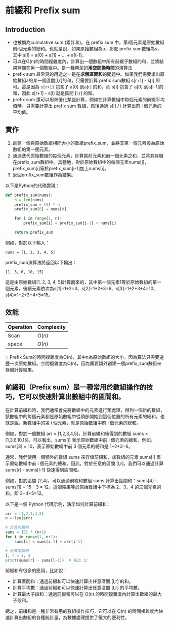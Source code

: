 # 前綴和 Prefix sum

## Introduction

- 也被稱為cumulative sum (累計和)。在 prefix sum 中，第i個元素是原始數組前i個元素的總和。也就是說，如果原始數組為a，那麼 prefix sum數組為s，其中 s[i] = a[0] + a[1] + ... + a[i-1]。
- 可以在O(n)的時間複雜度內，計算出一個數組中所有前綴子數組的和，並將結果存儲在另一個數組中。是一種典型的**用空間換時間**的演算法
- prefix sum 最常見的用途之一是在**求解區間和**的問題中。如果我們需要求出原始數組a的某一個區間[l,r]的和，只需要計算 prefix sum數組 s[r+1] - s[l] 即可。這是因為 `s[r+1]` 包含了 a[0] 到a[r] 的和，而 s[l] 包含了 a[0] 到a[l-1]的和，因此 s[r+1] - s[l] 就是區間 [l,r] 的和。
- prefix sum 還可以用來優化某些計算，例如在計算數組中每個元素的前綴平均值時，只需要計算出 prefix sum 數組，然後通過 s[i] / i 計算出前 i 個元素的平均值。

## 實作

1. 創建一個與原始數組相同大小的數組prefix_sum，並將其第一個元素設為原始數組的第一個元素。
2. 通過迭代原始數組的每個元素，計算當前元素和前一個元素之和，並將其存儲在prefix_sum數組中。具體地，對於原始數組中的每個元素nums[i]，prefix_sum[i]等於prefix_sum[i-1]加上nums[i]。
3. 返回prefix_sum數組作為結果。

以下是Python的代碼實現：

```python
def prefix_sum(nums):
    n = len(nums)
    prefix_sum = [0] * n
    prefix_sum[0] = nums[0]

    for i in range(1, n):
        prefix_sum[i] = prefix_sum[i-1] + nums[i]

    return prefix_sum
```

例如，對於以下輸入：

```
nums = [1, 2, 3, 4, 5]
```

prefix_sum演算法將返回以下輸出：

```
[1, 3, 6, 10, 15]
```

這是由原始數組[1, 2, 3, 4, 5]計算而來的，其中第一個元素1等於原始數組的第一個元素，後續元素依次為s[1]=1+2=3、s[2]=1+2+3=6、s[3]=1+2+3+4=10、s[4]=1+2+3+4+5=15。

## 效能

| Operation | Complexity |
| --- | --- |
| Scan | $O(n)$ |
| space | $O(n)$ |

<aside>
💡 Prefix Sum的時間複雜度為O(n)，其中n為原始數組的大小，因為算法只需要遍歷一次原始數組。空間複雜度為O(n)，因為需要額外創建一個prefix_sum數組來存儲計算結果。

</aside>

## 前綴和（Prefix sum）是一種常用於數組操作的技巧，它可以快速計算出數組中的區間和。

在計算前綴和時，我們通常會先將數組中的元素進行預處理，得到一個新的數組，該數組中的每個元素都是原始數組中從頭部開始到這個位置的所有元素的總和。也就是說，新數組中的第 i 個元素，就是原始數組中前 i 個元素的總和。

例如，對於一個數組 arr = [1,2,3,4,5]，計算前綴和後得到的數組 sums = [1,3,6,10,15]。可以看出，sums[i] 表示原始數組中前 i 個元素的總和。例如，sums[3] = 10，表示原始數組中前 3 個元素的總和是 1+2+3=6。

通常，我們使用一個額外的數組 sums 來存儲前綴和，該數組的元素 sums[i] 表示原始數組中前 i 個元素的總和。因此，對於任意的區間 [l,r]，我們可以通過計算 sums[r] - sums[l-1] 快速得到區間和。

例如，對於區間 [2,4]，可以通過前綴和數組 sums 計算出區間和：sums[4] - sums[1] = 15 - 3 = 12。這個結果等於原始數組中下標為 2、3、4 的三個元素的和，即 3+4+5=12。

以下是一個 Python 代碼示例，演示如何計算前綴和：

```python
arr = [1,2,3,4,5]
n = len(arr)

# 計算前綴和
sums = [0] * (n+1)
for i in range(1, n+1):
    sums[i] = sums[i-1] + arr[i-1]

# 計算區間和
l, r = 2, 4
print(sums[r] - sums[l-1])  # 輸出 12

```

前綴和有很多的應用，比如說：

- 計算區間和：通過前綴和可以快速計算出任意區間 [l,r] 的和。
- 計算平均數：通過前綴和可以快速計算出任意區間 [l,r] 的平均數。
- 計算最大子段和：通過前綴和可以在 O(n) 的時間複雜度內計算出數組的最大子段和。

總之，前綴和是一種非常有用的數組操作技巧，它可以在 O(n) 的時間複雜度內快速計算出數組的各種統計量，為數據處理提供了很大的便利性。